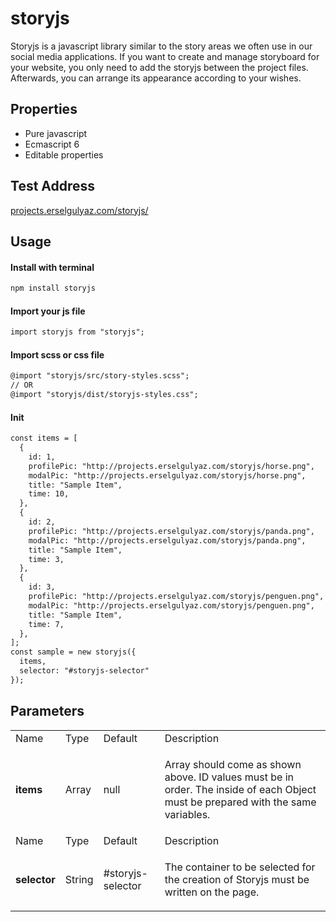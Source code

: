 # storyjs

Storyjs is a javascript library similar to the story areas we often use in our social media applications. If you want to create and manage storyboard for your website, you only need to add the storyjs between the project files. Afterwards, you can arrange its appearance according to your wishes.

## Properties

- Pure javascript
- Ecmascript 6
- Editable properties

## Test Address

[projects.erselgulyaz.com/storyjs/](http://projects.erselgulyaz.com/storyjs/)

## Usage

#### Install with terminal

```html
npm install storyjs
```

#### Import your js file

```html
import storyjs from "storyjs";
```

#### Import scss or css file

```html
@import "storyjs/src/story-styles.scss"; 
// OR 
@import "storyjs/dist/storyjs-styles.css";
```

#### Init

```html
const items = [
  {
    id: 1,
    profilePic: "http://projects.erselgulyaz.com/storyjs/horse.png",
    modalPic: "http://projects.erselgulyaz.com/storyjs/horse.png",
    title: "Sample Item",
    time: 10,
  },
  {
    id: 2,
    profilePic: "http://projects.erselgulyaz.com/storyjs/panda.png",
    modalPic: "http://projects.erselgulyaz.com/storyjs/panda.png",
    title: "Sample Item",
    time: 3,
  },
  {
    id: 3,
    profilePic: "http://projects.erselgulyaz.com/storyjs/penguen.png",
    modalPic: "http://projects.erselgulyaz.com/storyjs/penguen.png",
    title: "Sample Item",
    time: 7,
  },
];
const sample = new storyjs({
  items,
  selector: "#storyjs-selector"
});
```

## Parameters

<table>
	<tr>
      <td>Name</td>
      <td>Type</td>
      <td>Default</td>
      <td>Description</td>
    </tr>
    <tr>
      <td>
      <strong>items</strong>
      </td>
      <td>
      Array
      </td>
      <td>
        null
      </td>
      <td>
      <p>Array should come as shown above. ID values must be in order. The inside of each Object must be prepared with the same variables.</p>
      </td>
    </tr>
    <tr>
      <td>Name</td>
      <td>Type</td>
      <td>Default</td>
      <td>Description</td>
    </tr>
    <tr>
      <td>
      <strong>selector</strong>
      </td>
      <td>
      String
      </td>
      <td>
        #storyjs-selector
      </td>
      <td>
      <p>The container to be selected for the creation of Storyjs must be written on the page.</p>
      </td>
    </tr>

</table>
